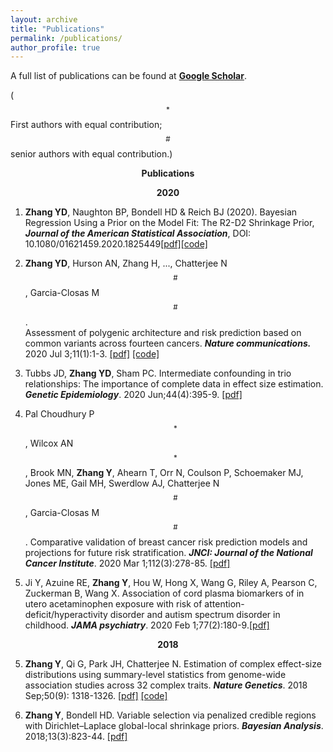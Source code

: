 ```yaml
---
layout: archive
title: "Publications"
permalink: /publications/
author_profile: true
---
```



A full list of publications can be found at 
[**Google Scholar**](https://scholar.google.com/citations?user=BQJDI9YAAAAJ&hl=en).

($$^*$$First authors with equal contribution;     $$^\#$$senior authors with equal contribution.)


<!---
**<center>Preprints</center>**
-->

**<center>Publications</center>** 
<!---
-->
**<center>2020</center>**

1. __Zhang YD__, Naughton BP,  Bondell HD &  Reich BJ (2020). Bayesian Regression Using a Prior on the Model Fit: The R2-D2 Shrinkage Prior, ***Journal of the American Statistical Association***, DOI: 10.1080/01621459.2020.1825449[[pdf]](https://www-tandfonline-com.eproxy.lib.hku.hk/doi/full/10.1080/01621459.2020.1825449?journalCode=uasa20)[[code]](https://github.com/yandorazhang/R2D2)



1.  __Zhang  YD__,   Hurson AN, Zhang H, ...,  Chatterjee N$$^\#$$,  Garcia-Closas M$$^\#$$.   
Assessment of polygenic architecture and risk prediction based on common variants across fourteen cancers. **_Nature communications._** 2020 Jul 3;11(1):1-3. [[pdf]](https://www.nature.com/articles/s41467-020-16483-3)
[[code]](https://github.com/yandorazhang/CancerEffectSize)

2. Tubbs JD, **Zhang YD**, Sham PC. Intermediate confounding in trio relationships: The importance of complete data in effect size estimation. ***Genetic Epidemiology***. 2020 Jun;44(4):395-9. [[pdf]](https://onlinelibrary.wiley.com/doi/abs/10.1002/gepi.22294)


4. Pal Choudhury P$$^*$$, Wilcox AN$$^*$$, Brook MN, **Zhang Y**, Ahearn T, Orr N, Coulson P, Schoemaker MJ, Jones ME, Gail MH, Swerdlow AJ,  Chatterjee N$$^\#$$,  Garcia-Closas M$$^\#$$. Comparative validation of breast cancer risk prediction models and projections for future risk stratification. ***JNCI: Journal of the National Cancer Institute***. 2020 Mar 1;112(3):278-85. [[pdf]](https://academic.oup.com/jnci/advance-article/doi/10.1093/jnci/djz113/5511406?searchresult=1)  



3. Ji Y, Azuine RE, **Zhang Y**, Hou W, Hong X, Wang G, Riley A, Pearson C, Zuckerman B, Wang X. Association of cord plasma biomarkers of in utero acetaminophen exposure with risk of attention-deficit/hyperactivity disorder and autism spectrum disorder in childhood. ***JAMA psychiatry***. 2020 Feb 1;77(2):180-9.[[pdf]](https://jamanetwork.com/journals/jamapsychiatry/fullarticle/2753512?guestAccessKey=e3ed6a0c-3d29-49fe-98ae-fb012a6de8ce&utm_source=jps&utm_medium=email&utm_campaign=author_alert-jamanetwork&utm_content=author-author_engagement&utm_term=1m)
<!---
-->
**<center>2018</center>**


5. **Zhang Y**,  Qi G, Park JH, Chatterjee N. Estimation of complex effect-size distributions using summary-level statistics from genome-wide association studies across 32 complex traits. **_Nature Genetics_**. 2018 Sep;50(9): 1318-1326.   [[pdf]](https://www.nature.com/articles/s41588-018-0193-x?_ga=2.159118714.1393237673.1538611200-2049736318.1538611200)  [[code]](https://github.com/yandorazhang/GENESIS)


6. **Zhang Y**, Bondell HD. Variable selection via penalized credible regions with Dirichlet–Laplace global-local shrinkage priors. **_Bayesian Analysis_**. 2018;13(3):823-44.  [[pdf]](https://projecteuclid.org/euclid.ba/1508551721) 







